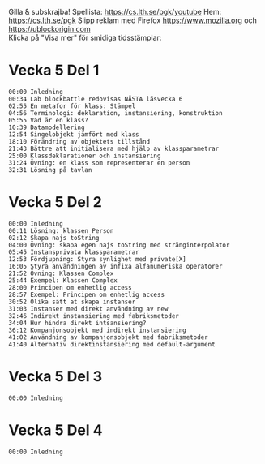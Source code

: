 Gilla & subskrajba! Spellista: https://cs.lth.se/pgk/youtube Hem: https://cs.lth.se/pgk
Slipp reklam med Firefox https://www.mozilla.org och https://ublockorigin.com  
Klicka på "Visa mer" för smidiga tidsstämplar:

# Vecka 5 Del 1
```
00:00 Inledning
00:34 Lab blockbattle redovisas NÄSTA läsvecka 6
02:55 En metafor för klass: Stämpel
04:56 Terminologi: deklaration, instansiering, konstruktion
05:55 Vad är en klass?
10:39 Datamodellering
12:54 Singelobjekt jämfört med klass
18:10 Förändring av objektets tillstånd
21:43 Bättre att initialisera med hjälp av klassparametrar
25:00 Klassdeklarationer och instansiering
31:24 Övning: en klass som representerar en person
32:31 Lösning på tavlan
```

# Vecka 5 Del 2
```
00:00 Inledning
00:11 Lösning: klassen Person
02:12 Skapa najs toString
04:00 Övning: skapa egen najs toString med stränginterpolator
05:45 Instansprivata klassparametrar
12:53 Fördjupning: Styra synlighet med private[X]
16:05 Styra användningen av infixa alfanumeriska operatorer
21:52 Övning: Klassen Complex
25:44 Exempel: Klassen Complex
28:00 Principen om enhetlig access
28:57 Exempel: Principen om enhetlig access
30:52 Olika sätt at skapa instanser
31:03 Instanser med direkt användning av new
32:46 Indirekt instansiering med fabriksmetoder
34:04 Hur hindra direkt intsansiering?
36:12 Kompanjonsobjekt med indirekt instansiering
41:02 Användning av kompanjonsobjekt med fabriksmetoder
41:40 Alternativ direktinstansiering med default-argument
```

# Vecka 5 Del 3
```
00:00 Inledning
```

# Vecka 5 Del 4
```
00:00 Inledning
```

